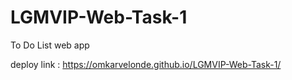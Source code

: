 # LGMVIP-Web-Task-1
To Do List web app

deploy link : https://omkarvelonde.github.io/LGMVIP-Web-Task-1/
